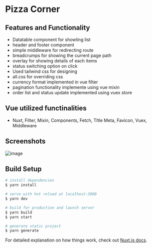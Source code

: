 # Pizza Corner

## Features and Functionality

* Datatable component for showling list
* header and footer component
* simple middleware for redirecting route
* breadcrumps for showing the current page path
* overlay for showing details of each items
* status switching option on click
* Used tailwind css for designing
* all.css for overriding css
* currency format implemented in vue filter
* pagination functionality implemente using vue mixin
* order list and status update implemented using vuex store

## Vue utilized functinalities

* Nuxt, Filter, Mixin, Components, Fetch, TItle Meta, Favicon, Vuex, Middleware

## Screenshots

![image](https://user-images.githubusercontent.com/38901815/102714100-7eb14e00-42f2-11eb-834a-8b20e4c15d8a.png)

## Build Setup

```bash
# install dependencies
$ yarn install

# serve with hot reload at localhost:3000
$ yarn dev

# build for production and launch server
$ yarn build
$ yarn start

# generate static project
$ yarn generate
```

For detailed explanation on how things work, check out [Nuxt.js docs](https://nuxtjs.org).
